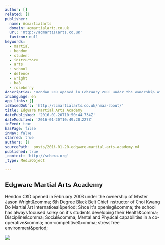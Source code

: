 ```yaml
---
author: []
related: []
publisher:
  name: Acmartialarts
  domain: acmartialarts.co.uk
  url: 'http://acmartialarts.co.uk'
  favicon: null
keywords:
  - martial
  - hendon
  - student
  - instructors
  - arts
  - school
  - defence
  - wright
  - ha8
  - roseberry
description: "Hendon CKD opened in February 2003 under the ownership of Master Jason Wright, 6th Degree Black Belt Chief Instructor of Choi Kwang Do Martial Art International. Since it's opening, the school has always focused solely on it's students developing their Health, Discipline, Social, Mental and Physical capabilities in a co-operative, non-competitive, stress free environment."
inLanguage: en
app_links: []
isBasedOnUrl: 'http://acmartialarts.co.uk/hmaa-about/'
title: Edgware Martial Arts Academy
datePublished: '2016-01-20T10:50:44.734Z'
dateModified: '2016-01-20T10:49:20.227Z'
inFeed: true
hasPage: false
inNav: false
starred: true
authors: []
sourcePath: _posts/2016-01-20-edgware-martial-arts-academy.md
published: true
_context: 'http://schema.org'
_type: MediaObject

---
```

<article style=""><h1>Edgware Martial Arts Academy</h1><p>Hendon CKD opened in February 2003 under the ownership of Master Jason Wright&amp;comma; 6th Degree Black Belt Chief Instructor of Choi Kwang Do Martial Art International&amp;period; Since it's opening&amp;comma; the school has always focused solely on it's students developing their Health&amp;comma; Discipline&amp;comma; Social&amp;comma; Mental and Physical capabilities in a co-operative&amp;comma; non-competitive&amp;comma; stress free environment&amp;period;</p><img src="http://acmartialarts.co.uk/wp-content/uploads/2012/10/cropped-CKD-Official-Logo.jpg" /></article>
